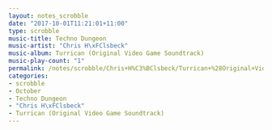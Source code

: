 ```yaml
---
layout: notes_scrobble
date: "2017-10-01T11:21:01+11:00"
type: scrobble
music-title: Techno Dungeon
music-artist: "Chris H\xFClsbeck"
music-album: Turrican (Original Video Game Soundtrack)
music-play-count: "1"
permalink: /notes/scrobble/Chris+H%C3%BClsbeck/Turrican+%28Original+Video+Game+Soundtrack%29/ac8ca5eff923ec94440cdaf32b436d4767e10634.html
categories:
- scrobble
- October
- Techno Dungeon
- "Chris H\xFClsbeck"
- Turrican (Original Video Game Soundtrack)
---
```

